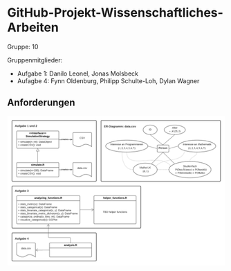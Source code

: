 # GitHub-Projekt-Wissenschaftliches-Arbeiten

Gruppe: 10

Gruppenmitglieder:

  - Aufgabe 1: Danilo Leonel, Jonas Molsbeck 
  - Aufagbe 4: Fynn Oldenburg, Philipp Schulte-Loh, Dylan Wagner

## Anforderungen

![](./images/anforderungen.png)
